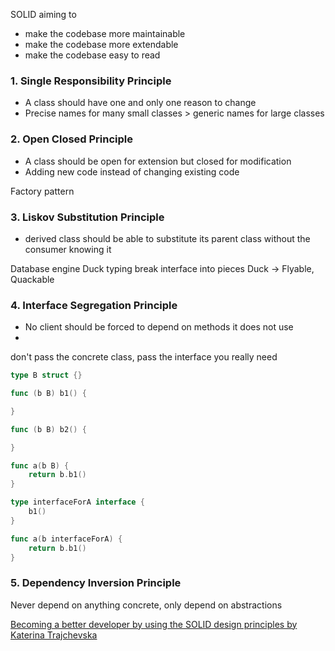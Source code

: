 

SOLID
aiming to 
- make the codebase more maintainable
- make the codebase more extendable
- make the codebase easy to read

### 1. Single Responsibility Principle
- A class should have one and only one reason to change
- Precise names for many small classes > generic names for large classes

### 2. Open Closed Principle
- A class should be open for extension but closed for modification
- Adding new code instead of changing existing code

Factory pattern

### 3. Liskov Substitution Principle
- derived class should be able to substitute its parent class without the consumer knowing it

Database engine 
Duck typing
break interface into pieces 
Duck -> Flyable, Quackable 

### 4. Interface Segregation Principle
- No client should be forced to depend on methods it does not use
- 


don't pass the concrete class, pass the interface you really need
```go
type B struct {}

func (b B) b1() {

}

func (b B) b2() {

}

func a(b B) {
    return b.b1()
}
```

```go
type interfaceForA interface {
    b1()
}

func a(b interfaceForA) {
    return b.b1()
}
```


### 5. Dependency Inversion Principle
Never depend on anything concrete, only depend on abstractions


[Becoming a better developer by using the SOLID design principles by Katerina Trajchevska](youtube.com/watch?v=rtmFCcjEgEw&ab_channel=LaraconEU)